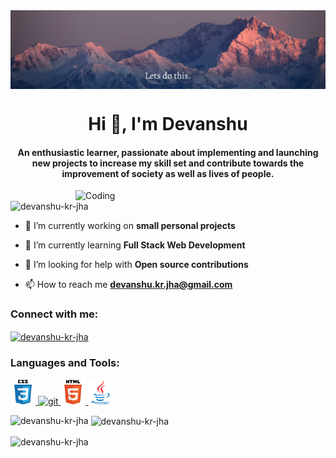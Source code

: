 <img align="center" src="https://raw.githubusercontent.com/devanshu-kr-jha/devanshu-kr-jha/main/back.png"/>
<h1 align="center">Hi 👋, I'm Devanshu</h1>
<h4 align="center">An enthusiastic learner, passionate about implementing and launching new projects to increase my skill set and contribute towards the improvement of society as well as lives of people.</h4>
<img align="right" alt="Coding" width="400" src="https://cdn.dribbble.com/users/1162077/screenshots/3848914/programmer.gif">
<p align="left"> <img src="https://komarev.com/ghpvc/?username=devanshu-kr-jha&label=Profile%20views&color=0e75b6&style=flat" alt="devanshu-kr-jha" /> </p>

- 🔭 I’m currently working on **small personal projects**

- 🌱 I’m currently learning **Full Stack Web Development**

- 🤝 I’m looking for help with **Open source contributions**

- 📫 How to reach me **devanshu.kr.jha@gmail.com**

<h3 align="left">Connect with me:</h3>
<p align="left">
<a href="https://linkedin.com/in/devanshu-kr-jha" target="blank"><img align="center" src="https://raw.githubusercontent.com/rahuldkjain/github-profile-readme-generator/master/src/images/icons/Social/linked-in-alt.svg" alt="devanshu-kr-jha" height="30" width="40" /></a>
</p>

<h3 align="left">Languages and Tools:</h3>
<p align="left"> <a href="https://www.w3schools.com/css/" target="_blank" rel="noreferrer"> <img src="https://raw.githubusercontent.com/devicons/devicon/master/icons/css3/css3-original-wordmark.svg" alt="css3" width="40" height="40"/> </a> <a href="https://git-scm.com/" target="_blank" rel="noreferrer"> <img src="https://www.vectorlogo.zone/logos/git-scm/git-scm-icon.svg" alt="git" width="40" height="40"/> </a> <a href="https://www.w3.org/html/" target="_blank" rel="noreferrer"> <img src="https://raw.githubusercontent.com/devicons/devicon/master/icons/html5/html5-original-wordmark.svg" alt="html5" width="40" height="40"/> </a> <a href="https://www.java.com" target="_blank" rel="noreferrer"> <img src="https://raw.githubusercontent.com/devicons/devicon/master/icons/java/java-original.svg" alt="java" width="40" height="40"/> </a> </p>

<p><img align="left" src="https://github-readme-stats.vercel.app/api/top-langs?username=devanshu-kr-jha&show_icons=true&locale=en&layout=compact" alt="devanshu-kr-jha" /></p>

<p>&nbsp;<img align="center" src="https://github-readme-stats.vercel.app/api?username=devanshu-kr-jha&show_icons=true&locale=en" alt="devanshu-kr-jha" /></p>

<p><img align="center" src="https://github-readme-streak-stats.herokuapp.com/?user=devanshu-kr-jha&" alt="devanshu-kr-jha" /></p>


